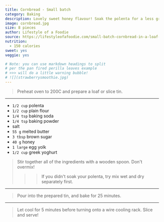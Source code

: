 ```yaml
---
title: Cornbread - Small batch
category: Baking
description: Lovely sweet honey flavour! Soak the polenta for a less gritty texture.
image: cornbread.jpg
size: 8 pieces
author: Lifestyle of a Foodie
source: https://lifestyleofafoodie.com/small-batch-cornbread-in-a-loaf-pan/
nutrition:
  - 150 calories
sweet: yes
veggie: yes

# Note: you can use markdown headings to split
# per the pan fired perilla leaves example
# >>> will do a little warning bubble!
# ![](strawberrysmoothie.jpg)
---
```


> Preheat oven to 200C and prepare a loaf or slice tin.

---

* `1/2 cup` polenta
* `1/2 cup` plain flour
* `1/4 tsp` baking soda
* `1/4 tsp` baking powder
* salt
* `55 g` melted butter
* `3 tbsp` brown sugar
* `40 g` honey
* `1 large` egg yolk
* `1/2 cup` greek yoghurt

> Stir together all of the ingredients with a wooden spoon. Don't overmix! 
>
>>> If you didn't soak your polenta, try mix wet and dry separately first. 

---

> Pour into the prepared tin, and bake for 25 minutes. 

---

> Let cool for 5 minutes before turning onto a wire cooling rack. Slice and serve! 
